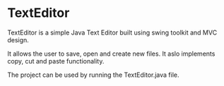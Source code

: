 # TextEditor
TextEditor is a simple Java Text Editor built using swing toolkit and MVC design. 

It allows the user to save, open and create new files. It aslo implements copy, cut and paste functionality. 

The project can be used by running the TextEditor.java file. 

